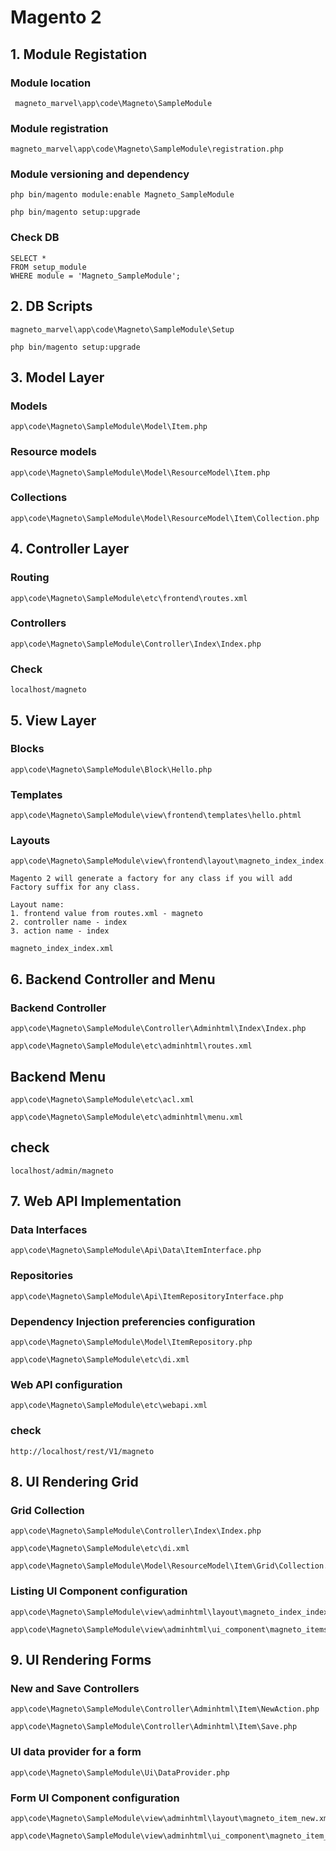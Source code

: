 # Magento 2

## 1. Module Registation

### Module location

```
 magneto_marvel\app\code\Magneto\SampleModule
 ```

### Module registration

 ```
 magneto_marvel\app\code\Magneto\SampleModule\registration.php
 ```

### Module versioning and dependency

```
php bin/magento module:enable Magneto_SampleModule
```

```
php bin/magento setup:upgrade
```

### Check DB

```
SELECT * 
FROM setup_module
WHERE module = 'Magneto_SampleModule';
```

## 2. DB Scripts

 ```
magneto_marvel\app\code\Magneto\SampleModule\Setup
 ```

```
php bin/magento setup:upgrade
```

## 3. Model Layer

### Models

```
app\code\Magneto\SampleModule\Model\Item.php
```

### Resource models

```
app\code\Magneto\SampleModule\Model\ResourceModel\Item.php
```

### Collections

```
app\code\Magneto\SampleModule\Model\ResourceModel\Item\Collection.php
```

## 4. Controller Layer

### Routing

```
app\code\Magneto\SampleModule\etc\frontend\routes.xml
```

### Controllers

```
app\code\Magneto\SampleModule\Controller\Index\Index.php
```

### Check

```
localhost/magneto
```

## 5. View Layer

### Blocks

```
app\code\Magneto\SampleModule\Block\Hello.php
```

### Templates

```
app\code\Magneto\SampleModule\view\frontend\templates\hello.phtml
```

### Layouts

```
app\code\Magneto\SampleModule\view\frontend\layout\magneto_index_index.xml
```

```
Magento 2 will generate a factory for any class if you will add Factory suffix for any class. 
```

```
Layout name:
1. frontend value from routes.xml - magneto
2. controller name - index 
3. action name - index

magneto_index_index.xml
```

## 6. Backend Controller and Menu

### Backend Controller

```
app\code\Magneto\SampleModule\Controller\Adminhtml\Index\Index.php
```

```
app\code\Magneto\SampleModule\etc\adminhtml\routes.xml
```

## Backend Menu

```
app\code\Magneto\SampleModule\etc\acl.xml
```

```
app\code\Magneto\SampleModule\etc\adminhtml\menu.xml
```

## check

```
localhost/admin/magneto
```

## 7. Web API Implementation

### Data Interfaces

```
app\code\Magneto\SampleModule\Api\Data\ItemInterface.php
```

### Repositories

```
app\code\Magneto\SampleModule\Api\ItemRepositoryInterface.php
```


### Dependency Injection preferencies configuration

```
app\code\Magneto\SampleModule\Model\ItemRepository.php
```

```
app\code\Magneto\SampleModule\etc\di.xml
```

### Web API configuration

```
app\code\Magneto\SampleModule\etc\webapi.xml
```

### check

```
http://localhost/rest/V1/magneto
```

## 8. UI Rendering Grid

### Grid Collection

```
app\code\Magneto\SampleModule\Controller\Index\Index.php
```

```
app\code\Magneto\SampleModule\etc\di.xml
```

```
app\code\Magneto\SampleModule\Model\ResourceModel\Item\Grid\Collection.php
```

### Listing UI Component configuration

```
app\code\Magneto\SampleModule\view\adminhtml\layout\magneto_index_index.xml
```

```
app\code\Magneto\SampleModule\view\adminhtml\ui_component\magneto_items_grid.xml
```

## 9. UI Rendering Forms

### New and Save Controllers

```
app\code\Magneto\SampleModule\Controller\Adminhtml\Item\NewAction.php
```

```
app\code\Magneto\SampleModule\Controller\Adminhtml\Item\Save.php
```

### UI data provider for a form

```
app\code\Magneto\SampleModule\Ui\DataProvider.php
```

### Form UI Component configuration

```
app\code\Magneto\SampleModule\view\adminhtml\layout\magneto_item_new.xml
```

```
app\code\Magneto\SampleModule\view\adminhtml\ui_component\magneto_item_form.xml
```
